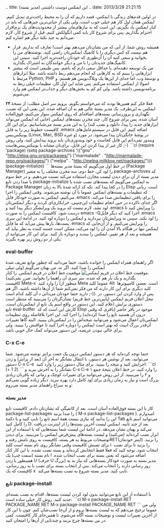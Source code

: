 .. title: این ایمکس دوست داشتنی (مدیر بسته) .. date: 2013/3/28 21:21:15

در اولین قدم‌های زندگی با ایمکس‌، قصد داریم که آن را به محیط راحت‌تری
تبدیل کنیم. ایمکس همان اول کار هم خیلی خوب است‌، ولی یکی از حیاتی‌ترین
چیز‌هایی که باید در کنار ایمکس یاد بگیریم‌، این است که به نیاز‌های‌مان
بیشتر از محدودیت‌های یک نرم‌افزار احترام بگذاریم. پس برای شروع کار باید
کمی انگولکش کنیم. قبل از شروع کار‌، لازم می‌دانم به چند نکتهٔ دیگر هم
اشاره کنم:

-   همیشه روش شما‌، از آنی که من نشان‌تان می‌دهم بهتر است‌! تعارف که
    نداریم‌. قرار هم نیست که کس دیگری را با کانفیگ ایمکس‌تان راضی کنید.
    نوشته‌های من را بخوانید و سعی کنید آن را آن‌طوری که خودتان راحت‌ترید
    اجرا کنید. سپس این کانفیگ‌های جدید‌تان را با من و دیگر خوانندگان به
    اشتراک بگذارید.
-   من یک توسعه دهنده‌ام‌. یا حداقل سعی دارم که باشم. پس طبیعی است که
    بیشتر ابزار‌هایی را ببینم که به کار‌هایی که انجام می‌دهم ربط داشته
    باشد. مثلا ابزار‌های مرتبط با Python, PHP و توسعهٔ وب. اما جدای از
    این‌ها یک وبلاگ‌نویس هم هستم. و اصولا از ایمکس استفاده می‌کنم. پس
    شاید این اول کار‌، تنظیمات خیلی ربط به برنامه‌نویسی داشته باشد. ولی
    کم کم به بخش‌های دیگر و جذاب‌تر ایمکس هم وارد می‌شویم.

فعلا فکر کنم همین‌ها بودند که می‌خواستم بگویم. برویم سر اصل مطلب: از
نسخهٔ **۲۴** ایمکس به این‌طرف‌، یک مدیر بستهٔ عالی هم به آن اضافه شده.
این یعنی این که نصب‌، نگهداری و بروزرسانی بسته‌های اضافه‌ای که روی ایمکس
سوار می‌کنیم‌، فوق‌العاده آسان شده. پس برای شروع کار‌، چند مخزن بسته‌های
ایمکس (جایی که ایمکس می‌تواند ابزار‌های جدید را پیدا‌، دانلود و نصب کند)
را به این مدیر بسته می‌شناسانیم. برای این کار کافیست خطوط زیر را به فایل
‎.emacs اضافه کنیم. این فایل در سیستم‌عامل‌های یونیکس‌بیس (Linux, Mac,
BSD و غیره) در پوشهٔ خانگی‌تان پیدا می‌شود. در مورد ویندوز نمی‌دانم این
فایل کجاست و خود ویندوزی‌تان باید بروید پیدایش کنید. ولی روش کار غیر از
پیدا کردن این فایل‌، برای‌تان مشابه با یونیکس‌بیس‌هاست ;-) \`\`\`cl
(require 'package) (setq package-archives '(("gnu" .
"http://elpa.gnu.org/packages/") ("marmalade" .
"http://marmalade-repo.org/packages/") ("melpa" .
"http://melpa.milkbox.net/packages/"))) (package-initialize) \`\`\` در
خط اول می‌گوییم که بستهٔ مدیر بسته‌ها (Package Manager) را لود کن. خط
دوم‌، سه مخزن مختلف را به متغیر package-archives که مدیر بسته از آن برای
دیدن لیست مخازن استفاده می‌کند نسبت می‌دهیم. و در خط سوم با صدا زدن تابع
package-initialize به ایمکس می‌گوییم که بسته‌های نصب شده با Package
Manager را در کجا پیدا کند. تکه کد ارائه شدهٔ بالا به زبان Elisp است.
زبانی که تنظیمات و بسته‌های ایمکس عموما با آن نوشته می‌شوند. وقتی ایمکس
را اجرا می‌کنیم‌، ایمکس به صورت خودکار فایل ‎.emacs را برای یافتن
تنظیماتش صدا می‌کند. اگر خدای ناکرده در حین انجام تنظیمات این‌چنینی‌،
خرابکاری‌ای کردید و دیگر ایمکس‌تان لود نشد‌، لازم نیست که بروید یک
ویرایشگر دیگر پیدا کنید و ‎.emacs را ویرایش کنید تا درست شود. کافیست
ایمکس را به صورت <span
class="lang:sh decode:true crayon-inline">emacs -Qاجرا کنید که دیگر فایل
‎.emacs را لود نکند. سپس به ویرایش‌تان بپردازید و ایمکس را دوباره لود
کنید. در ادامهٔ‌ این سری پست‌ها‌، بار‌ها پیش می‌آید که ما فایل ‎.emacs
را ویرایش می‌کنیم. و از آن‌جایی که ایمکس تنها در هنگام بالا آمدن آن را
لود می‌کند‌، ممکن است خسته کننده به نظر بیاید که همیشه و بعد از هر
تغییر‌، ایمکس را ببندید و دوباره باز کنید. برای این کار می‌توانید از یکی
از دو روش زیر بهره بگیرید: </span>

### eval-buffer

اگر راهنمای همراه ایمکس را خوانده باشید‌، حتما می‌دانید که چطور توابع
تعریف شدهٔ ایمکس را صدا کنید. اگر نه‌، من بهتان می‌گویم (ولی تنبلی
![موقعیت خط اعلان در فریم
ایمکس.](http://dl.dropbox.com/u/25017694/Blog-photos/emacs2.png) موقعیت
خط اعلان در فریم ایمکس. را کنار بگذارید و یک بار هم که شده‌، سر سری آن
راهنما را بخوانید. ضرر نمی‌کنید) کافیست Meta-x  را وارد کنید (منظور از
Meta عموما کلید Alt  است‌. بعضی کامپیوتر‌ها کلید دیگری برای این کار
دارند که من فکر نمی‌کنم شما از آن‌ها داشته باشید. اگر هم دارید حتما
خودتان می‌دانی د آن کلید کدام است ;-)). پس از وارد کردن این دستور‌، در
محل اعلان فریم ایمکس (پایین‌ترین خط فریم) نشان‌گرتان را می‌بینید که
منتظر است دستوری برایش اعلام کنید. این دستور در واقع اسم یک تابع از
ایمکس‌تان است. تابع <span
class="lang:lisp decode:true crayon-inline">eval-buffer  کارش این است که
کد Elisp موجود در بافر حاضر (بافری که وقتی درون آن هستید تابع را صدا
کرده‌اید) را اجرا کند. این اجرا بلافاصله روی تنظیمات ایمکس‌تان اعمال
می‌شود و می‌توانید نتیجه‌اش را در ایمکس‌تان ببینید. البته گاها تغییرات
آن‌قدر بزرگ است که بهتر است ایمکس را دوباره اجرا کنید تا عواقبش را
ببینید. ولی برای خالی نبودن عریضه‌، این دستور می‌تواند کمک حال خوبی
باشد. </span>

### C-x C-e

حتما توجه کرده‌اید که هر دستور ایمکس درون یک جفت پرانتز نوشته می‌شود.
شما می‌توانید‌، بعد از نوشتن هر دستور‌، با انتقال نشانگر به آخر آن (بعد
از پرانتز) و زدن دستور <span
class="lang:lisp decode:true crayon-inline">C-x C-e  اجرایش کنید و نتیجه
را ببینید. برای مثال دستور زیر را وارد کنید: \`\`\`cl (+ 1 2) \`\`\`
نشانگر را به آخرش ببرید و <span
class="lang:lisp decode:true crayon-inline">C-x C-e را وارد کنید. در خط
اعلان نتیجهٔ جمع ۱ و ۲ را می‌بینید. از این روش می‌توانید برای تغییرات
کوچک و زمانی که بافر‌تان زیادی بزرگ است و نیاز به زمان زیادی برای لود
کامل دارد بهره ببرید. دیگر زیاده گویی نمی‌کنم و به سراغ راهنمای مدیر
بسته می‌روم: </span></span>

### مدیر بسته

کار با این بسته فوق‌العاده آسان است. بعد از کانفیگی که نشان‌تان دادم‌،
کافیست تابع package-list-packages را صدا بزنید ( <span
class="lang:lisp decode:true crayon-inline">M-x package-list-packages ).
امیدوارم این را بدانید که نیازی نیست همهٔ اسم تابع را تایپ کنید و با
دکمهٔ Tab می‌توانید اسم تابع را کامل کنید D: بعد از چند ثانیه‌، ایمکس
لیست آخرین بسته‌ها را از اینترنت دریافت می‌کند و بهتان نشان می‌دهد. در
ادامهٔ این لیست شما بسته‌هایی که با استفاده از این ابزار نصب کرده‌اید
(می‌کنید) و لیست بسته‌های پیش‌فرض ایمکس را می‌بینید. برای دیدن توضیحات
مربوط به هر بسته‌، کافیست به روی نامش رفته و<span
class="lang:lisp decode:true crayon-inline">RET(اینتر خودمان) را بزنید.
برای نصبش کافیست وقتی نشانگر روی نام بسته است کلید i  را بزنید تا برای
نصب انتخاب شود. توجه کنید که فعلا فقط انتخابش کرده‌اید و بسته نصب نشده.
با این کار کنار نام بسته (سمت چپ) یک I اضافه می‌شود که یعنی بسته برای
نصب انتخاب شده. همینطور با زدن <span
class="lang:default decode:true crayon-inline">U (حرف U بزرگ) مدیر بسته
به صورت خودکار بسته‌هایی که نیاز به به روز رسانی دارند را انتخاب می‌کند.
بس از انتخاب بسته برای نصب یا به روز رسانی‌، کافیست که یک x  تایپ کنید.
مدیر بسته شروع به نصب بسته‌ها می‌کند. </span></span></span>

### تابع package-install

با استفاده از این تابع می‌توانید بدون لود کردن لیست بسته‌ها‌، اقدام به
نصب بسته‌ای جدید کنید. روش کار خیلی ساده است: \`\`\`cl M-x
package-install RET PACKAGE\_NAME RET M-x package-install PACKAGE\_NAME
RET \`\`\` ولی من عموما ترجیح می‌دهم که به لیست بسته‌ها بروم و از آن‌جا
نصب‌شان کنم. چون با این کار از آخرین تغییرات لیست و توضیحات بسته آگاه
می‌شوم. تا همین‌جای کار کافیست‌. کمی در بین بسته‌ها چرخ بزنید و چند‌تایی
از آن‌ها را امتحان کنید.
